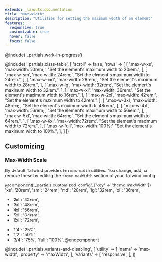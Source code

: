 ```yaml
---
extends: _layouts.documentation
title: "Max-Width"
description: "Utilities for setting the maximum width of an element"
features:
  responsive: true
  customizable: true
  hover: false
  focus: false
---
```


@include('_partials.work-in-progress')

@include('_partials.class-table', [
  'scroll' => false,
  'rows' => [
    [
      '.max-w-xs',
      'max-width: 20rem;',
      "Set the element's maximum width to 20rem.",
    ],
    [
      '.max-w-sm',
      'max-width: 24rem;',
      "Set the element's maximum width to 24rem.",
    ],
    [
      '.max-w-md',
      'max-width: 28rem;',
      "Set the element's maximum width to 28rem.",
    ],
    [
      '.max-w-lg',
      'max-width: 32rem;',
      "Set the element's maximum width to 32rem.",
    ],
    [
      '.max-w-xl',
      'max-width: 36rem;',
      "Set the element's maximum width to 36rem.",
    ],
    [
      '.max-w-2xl',
      'max-width: 42rem;',
      "Set the element's maximum width to 42rem.",
    ],
    [
      '.max-w-3xl',
      'max-width: 48rem;',
      "Set the element's maximum width to 48rem.",
    ],
    [
      '.max-w-4xl',
      'max-width: 56rem;',
      "Set the element's maximum width to 56rem.",
    ],
    [
      '.max-w-5xl',
      'max-width: 64rem;',
      "Set the element's maximum width to 64rem.",
    ],
    [
      '.max-w-6xl',
      'max-width: 72rem;',
      "Set the element's maximum width to 72rem.",
    ],
    [
      '.max-w-full',
      'max-width: 100%;',
      "Set the element's maximum width to 100%.",
    ],
  ]
])

## Customizing

### Max-Width Scale

By default Tailwind provides ten `max-width` utilities. You change, add, or remove these by editing the `theme.maxWidth` section of your Tailwind config.

@component('_partials.customized-config', ['key' => 'theme.maxWidth'])
  'xs': '20rem',
  'sm': '24rem',
  'md': '28rem',
  'lg': '32rem',
  'xl': '36rem',
- '2xl': '42rem',
- '3xl': '48rem',
- '4xl': '56rem',
- '5xl': '64rem',
- '6xl': '72rem',
+ '1/4': '25%',
+ '1/2': '50%',
+ '3/4': '75%',
  'full': '100%',
@endcomponent

@include('_partials.variants-and-disabling', [
    'utility' => [
        'name' => 'max-width',
        'property' => 'maxWidth',
    ],
    'variants' => [
        'responsive',
    ],
])
